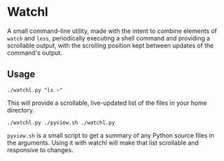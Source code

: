 # Watchl
A small command-line utility, made with the intent to combine elements of `watch` and `less`, periodically executing a shell command and providing a scrollable output, with the scrolling position kept between updates of the command's output.

## Usage

```
./watchl.py "ls ~"
```
This will provide a scrollable, live-updated list of the files in your home directory.

```
./watchl.py ./pyview.sh ./watchl.py
```
`pyview.sh` is a small script to get a summary of any Python source files in the arguments.  Using it with watchl will make that list scrollable and responsive to changes.
